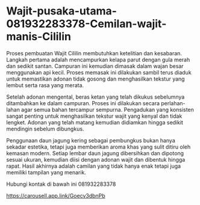 # Wajit-pusaka-utama-081932283378-Cemilan-wajit-manis-Cililin
Proses pembuatan Wajit Cililin membutuhkan ketelitian dan kesabaran. Langkah pertama adalah mencampurkan kelapa parut dengan gula merah dan sedikit santan. Campuran ini kemudian dimasak dalam wajan besar menggunakan api kecil. Proses memasak ini dilakukan sambil terus diaduk untuk memastikan adonan tidak gosong dan menghasilkan tekstur yang lembut serta rasa yang merata.

Setelah adonan mengental, beras ketan yang telah dikukus sebelumnya ditambahkan ke dalam campuran. Proses ini dilakukan secara perlahan-lahan agar semua bahan tercampur sempurna. Pengadukan yang konsisten sangat penting untuk menghasilkan tekstur wajit yang kenyal dan tidak lengket. Adonan yang telah matang kemudian didiamkan hingga sedikit mendingin sebelum dibungkus.

Penggunaan daun jagung kering sebagai pembungkus bukan hanya sekadar estetika, tetapi juga memberikan aroma khas yang sulit ditiru oleh kemasan modern. Setiap lembar daun jagung dibersihkan dan dipotong sesuai ukuran, kemudian diisi dengan adonan wajit dan dibentuk hingga rapat. Hasil akhirnya adalah camilan yang tidak hanya enak tetapi juga memiliki tampilan yang menarik.

Hubungi kontak di bawah ini
081932283378

https://carousell.app.link/Goecv3dbnPb

